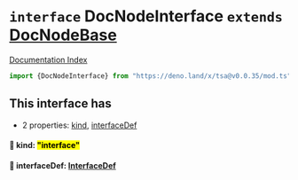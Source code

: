 # `interface` DocNodeInterface `extends` [DocNodeBase](../private.interface.DocNodeBase/README.md)

[Documentation Index](../README.md)

```ts
import {DocNodeInterface} from "https://deno.land/x/tsa@v0.0.35/mod.ts"
```

## This interface has

- 2 properties:
[kind](#-kind-interface),
[interfaceDef](#-interfacedef-interfacedef)


#### 📄 kind: <mark>"interface"</mark>



#### 📄 interfaceDef: [InterfaceDef](../interface.InterfaceDef/README.md)



